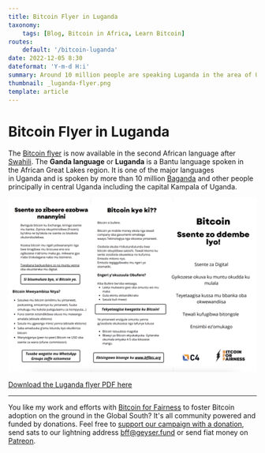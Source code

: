 ```yaml
---
title: Bitcoin Flyer in Luganda
taxonomy:
    tags: [Blog, Bitcoin in Africa, Learn Bitcoin]
routes:
    default: '/bitcoin-luganda'
date: 2022-12-05 8:30
dateformat: 'Y-m-d H:i'
summary: Around 10 million people are speaking Luganda in the area of Uganda. Now they can learn and share the basics of Bitcoin with BFF's Bitcoin flyer in their own language.
thumbnail: _luganda-flyer.png
template: article
---
```


# Bitcoin Flyer in Luganda

The [Bitcoin flyer](https://anitaposch.com/bitcoin-flyer) is now available in the second African language after [Swahili](https://anitaposch.com/bitcoin-swahili). The **Ganda language** or **Luganda** is a Bantu language spoken in the African Great Lakes region. It is one of the major languages in Uganda and is spoken by more than 10 million [Baganda](https://en.wikipedia.org/wiki/Ganda_people "Ganda people") and other people principally in central Uganda including the capital Kampala of Uganda.

![](_luganda-flyer.png)

[Download the Luganda flyer PDF here](https://bffbtc.org/wp-content/uploads/2022/11/BFF-Luganda-Bitcoin-flyer.pdf)

---
You like my work and efforts with [Bitcoin for Fairness](https://bffbtc.org) to foster Bitcoin adoption on the ground in the Global South? It's all community powered and funded by donations. Feel free to [support our campaign with a donation](https://anita.link/geyser), send sats to our lightning address bff@geyser.fund or send fiat money on [Patreon](https://patreon.com/anitaposch).


